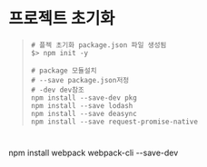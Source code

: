# 프로젝트 초기화

>```
># 플젝 초기화 package.json 파일 생성됨
>$> npm init -y
>
># package 모듈설치
># --save package.json저정
># -dev dev참조
>npm install --save-dev pkg
>npm install --save lodash
>npm install --save deasync
>npm install --save request-promise-native
>```


# 
npm install webpack webpack-cli --save-dev